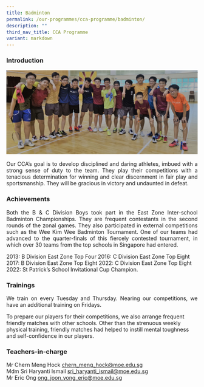 ```yaml
---
title: Badminton
permalink: /our-programmes/cca-programme/badminton/
description: ""
third_nav_title: CCA Programme
variant: markdown
---
```

### Introduction
![](/images/CCA%20Photos/Badminton/2020%20Web%20Page%20Photo%201.jpg)

<p style="text-align: justify;">Our CCA’s goal is to develop disciplined and daring athletes, imbued with a strong sense of duty to the team. They play their competitions with a tenacious determination for winning and clear discernment in fair play and sportsmanship. They will be gracious in victory and undaunted in defeat.</p>

### Achievements 

<p style="text-align: justify;">Both the B &amp; C Division Boys took part in the East Zone Inter-school Badminton Championships. They are frequent contestants in the second rounds of the zonal games. They also participated in external competitions such as the Wee Kim Wee Badminton Tournament. One of our teams had advanced to the quarter-finals of this fiercely contested tournament, in which over 30 teams from the top schools in Singapore had entered.
	
2013: B Division East Zone Top Four
2016: C Division East Zone Top Eight
2017: B Division East Zone Top Eight
2022: C Division East Zone Top Eight
2022: St Patrick’s School Invitational Cup Champion. 


### Trainings

</p><p style="text-align: justify;">We train on every Tuesday and Thursday. Nearing our competitions, we have an additional training on Fridays.
	
To prepare our players for their competitions, we also arrange frequent friendly matches with other schools. Other than the strenuous weekly physical training, friendly matches had helped to instill mental toughness and self-confidence in our players.
</p>

### Teachers-in-charge

Mr Chern Meng Hock
[chern_meng_hock@moe.edu.sg](chern_meng_hock@moe.edu.sg)<br>
Mdm Sri Haryanti Ismail
[sri_haryanti_ismail@moe.edu.sg](sri_haryanti_ismail@moe.edu.sg)<br>
Mr Eric Ong 
[ong_joon_yong_eric@moe.edu.sg](ong_joon_yong_eric@moe.edu.sg)<br>

